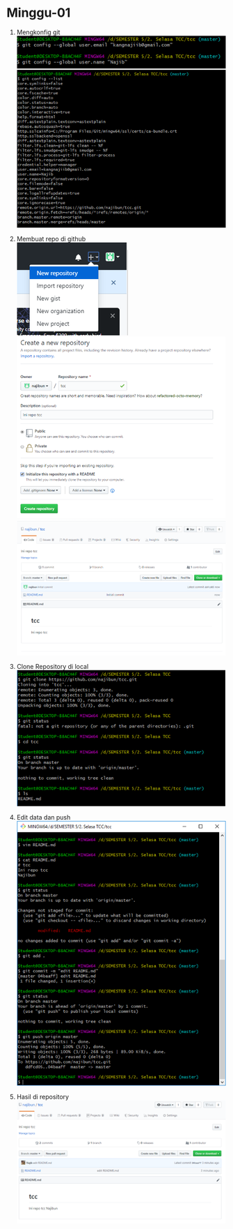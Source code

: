 # Minggu-01
1. Mengkonfig git  
![1](images/1.png)
![2](images/2.png)

2. Membuat repo di github  
![3](images/3.png)
![4](images/4.png)
![5](images/5.png)

3. Clone Repository di local  
![6](images/6.png)

4. Edit data dan push  
![7](images/7.png)

5. Hasil di repository  
![8](images/8.png)